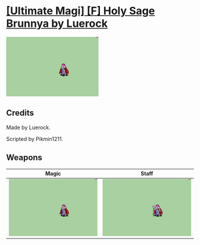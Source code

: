 # [\[Ultimate Magi\] \[F\] Holy Sage Brunnya by Luerock](./)

<img src="./6.%20Magic/Magic_000.png" alt="[Ultimate Magi] [F] Holy Sage Brunnya by Luerock standing" />

## Credits

Made by Luerock.

Scripted by Pikmin1211.

## Weapons


|Magic |Staff |
|  :---: | :---: |
| <img alt="Magic animation" src="./6.%20Magic/Magic.gif" /> | <img alt="Staff animation" src="./7.%20Staff/Staff.gif" /> |
